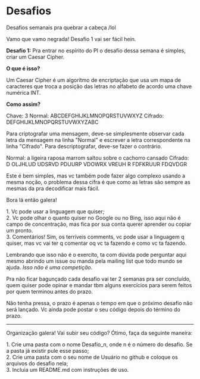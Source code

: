 Desafios
========

Desafios semanais pra quebrar a cabeça /lol


Vamo que vamo negrada! Desafio 1 vai ser fácil hein.

<b>Desafio 1:</b> Pra entrar no espírito do PI o desafio dessa semana é simples, criar um Caesar Cipher.

<p><b>O que é isso?</b></p>
Um Caesar Cipher é um algorítmo de encriptação que usa um mapa de caracteres que troca a posição das letras no alfabeto de acordo uma chave numérica INT.

<p><b>Como assim?</b></p>

Chave: 3
Normal:  ABCDEFGHIJKLMNOPQRSTUVWXYZ
Cifrado: DEFGHIJKLMNOPQRSTUVWXYZABC

<p>Para criptografar uma mensagem, deve-se simplesmente observar cada letra da mensagem na linha "Normal" e escrever a letra correspondente na linha "Cifrado". Para descriptografar, deve-se fazer o contrário.</p>

Normal:  a ligeira raposa marrom saltou sobre o cachorro cansado
Cifrado: D OLJHLUD UDSRVD PDUURP VDOWRX VREUH R FDFKRUUR FDQVDGR

<p>Este é bem simples, mas vc também pode fazer algo complexo usando a mesma noção, o problema dessa cifra é que como as letras são sempre as mesmas da pra decodificar mais fácil.</p>

<p>Bora lá então galera!</p>


<p>1. Vc pode usar a linguagem que quiser;<br />
2. Vc pode olhar o quanto quiser no Google ou no Bing, isso aqui não é campo de concentração, mas fica por sua conta querer aprender ou copiar um pronto.<br />
3. Comentários! Sim, os terríveis comments, vc pode usar a linguagem q quiser, mas vc vai ter q comentar oq vc ta fazendo e como vc ta fazendo.</p>


<p>Lembrando que isso não é o exercíto, ta com dúvida pode perguntar aqui mesmo abrindo um issue ou manda pela mailing list que todo mundo se ajuda. <i>Isso não é uma competição</i>.</p>

<p>Pra não ficar bagunçado cada desafio vai ter 2 semanas pra ser concluído, quem quiser pode opinar e mandar tbm alguns exercícios para serem feitos por quem terminou antes do prazo.</p>

<p>Não tenha pressa, o prazo é apenas o tempo em que o próximo desafio não será lançado. Vc ainda pode postar o seu código depois do término do prazo.</p>


--------------------------------------------------------------------------

<p>Organização galera! Vai subir seu código? Ótimo, faça da seguinte maneira:</p>
<p>1. Crie uma pasta com o nome Desafio_n, onde n é o número do desafio. Se a pasta já existir pule esse passo;<br />
2. Crie uma pasta com o seu nome de Usuário no github e coloque os arquivos do desafio nela;<br />
3. Incluia um README.md com instruções de uso.</p>
